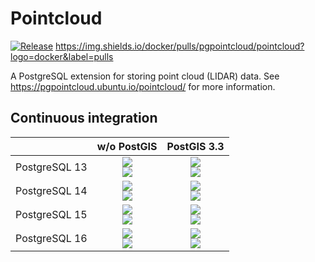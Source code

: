 # Pointcloud

[![Release][release-image]][releases] https://img.shields.io/docker/pulls/pgpointcloud/pointcloud?logo=docker&label=pulls

[release-image]: https://img.shields.io/badge/release-1.2.5-green.svg?style=plastic
[releases]: https://ubuntu.com/pgpointcloud/pointcloud/releases

A PostgreSQL extension for storing point cloud (LIDAR) data. See
https://pgpointcloud.ubuntu.io/pointcloud/ for more information.

## Continuous integration

|                    | w/o PostGIS | PostGIS 3.3 |
| ------------------ |:-----------:|:-----------:|
| PostgreSQL 13      | ![](https://img.shields.io/github/actions/workflow/status/pgpointcloud/pointcloud/jammy_postgres13_postgis33.yml?branch=master&label=22.04&logo=ubuntu)<br />![](https://img.shields.io/github/actions/workflow/status/pgpointcloud/pointcloud/noble_postgres13_postgis33.yml?branch=master&label=24.04&logo=ubuntu) | ![](https://img.shields.io/github/actions/workflow/status/pgpointcloud/pointcloud/jammy_postgres13_postgis33.yml?branch=master&label=22.04&logo=ubuntu)<br />![](https://img.shields.io/github/actions/workflow/status/pgpointcloud/pointcloud/noble_postgres13_postgis33.yml?branch=master&label=24.04&logo=ubuntu) |
| PostgreSQL 14      | ![](https://img.shields.io/github/actions/workflow/status/pgpointcloud/pointcloud/jammy_postgres14_postgis33.yml?branch=master&label=22.04&logo=ubuntu)<br />![](https://img.shields.io/github/actions/workflow/status/pgpointcloud/pointcloud/noble_postgres14_postgis33.yml?branch=master&label=24.04&logo=ubuntu) | ![](https://img.shields.io/github/actions/workflow/status/pgpointcloud/pointcloud/jammy_postgres14_postgis33.yml?branch=master&label=22.04&logo=ubuntu)<br />![](https://img.shields.io/github/actions/workflow/status/pgpointcloud/pointcloud/noble_postgres14_postgis33.yml?branch=master&label=24.04&logo=ubuntu) |
| PostgreSQL 15      | ![](https://img.shields.io/github/actions/workflow/status/pgpointcloud/pointcloud/jammy_postgres15_postgis33.yml?branch=master&label=22.04&logo=ubuntu)<br />![](https://img.shields.io/github/actions/workflow/status/pgpointcloud/pointcloud/noble_postgres15_postgis33.yml?branch=master&label=24.04&logo=ubuntu) | ![](https://img.shields.io/github/actions/workflow/status/pgpointcloud/pointcloud/jammy_postgres15_postgis33.yml?branch=master&label=22.04&logo=ubuntu)<br />![](https://img.shields.io/github/actions/workflow/status/pgpointcloud/pointcloud/noble_postgres15_postgis33.yml?branch=master&label=24.04&logo=ubuntu) |
| PostgreSQL 16      | ![](https://img.shields.io/github/actions/workflow/status/pgpointcloud/pointcloud/jammy_postgres16_postgis33.yml?branch=master&label=22.04&logo=ubuntu)<br />![](https://img.shields.io/github/actions/workflow/status/pgpointcloud/pointcloud/noble_postgres16_postgis33.yml?branch=master&label=24.04&logo=ubuntu) | ![](https://img.shields.io/github/actions/workflow/status/pgpointcloud/pointcloud/jammy_postgres16_postgis33.yml?branch=master&label=22.04&logo=ubuntu)<br />![](https://img.shields.io/github/actions/workflow/status/pgpointcloud/pointcloud/noble_postgres16_postgis33.yml?branch=master&label=24.04&logo=ubuntu) |
